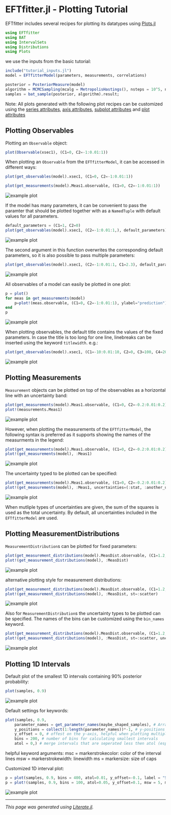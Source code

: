 # EFTfitter.jl - Plotting Tutorial

EFTfitter includes several recipes for plotting its datatypes
using [Plots.jl](http://docs.juliaplots.org/latest/)

```julia
using EFTfitter
using BAT
using IntervalSets
using Distributions
using Plots
```

we use the inputs from the basic tutorial:

```julia
include("tutorial_inputs.jl")
model = EFTfitterModel(parameters, measurements, correlations)

posterior = PosteriorMeasure(model)
algorithm = MCMCSampling(mcalg = MetropolisHastings(), nsteps = 10^5, nchains = 4)
samples = bat_sample(posterior, algorithm).result;
```

Note: All plots generated with the following plot recipes can be customized using the
[series attributes](http://docs.juliaplots.org/latest/generated/attributes_series/),
[axis attributes](http://docs.juliaplots.org/latest/generated/attributes_axis/),
[subplot attributes](http://docs.juliaplots.org/latest/generated/attributes_subplot/) and
[plot attributes](http://docs.juliaplots.org/latest/generated/attributes_plot/)

## Plotting Observables

Plotting an `Observable` object:

```julia
plot(Observable(xsec1), (C1=0, C2=-1:0.01:1))
```

When plotting an `Observable` from the `EFTfitterModel`, it can be accessed in different ways:

```julia
plot(get_observables(model).xsec1, (C1=0, C2=-1:0.01:1))

plot(get_measurements(model).Meas1.observable, (C1=0, C2=-1:0.01:1))
```

![example plot](plots/observable_plot.png)

If the model has many parameters, it can be convenient to pass the paramter that should be
plotted together with as a `NamedTuple` with default values for all parameters.

```julia
default_parameters = (C1=1, C2=0)
plot(get_observables(model).xsec1, (C2=-1:0.01:1,), default_parameters)
```

![example plot](plots/observable_plot_2.png)

The second argument in this function overwrites the corresponding default parameters,
so it is also possible to pass multiple parameters:

```julia
plot(get_observables(model).xsec1, (C2=-1:0.01:1, C1=2.3), default_parameters)
```

![example plot](plots/observable_plot_3.png)

All observables of a model can easily be plotted in one plot:

```julia
p = plot()
for meas in get_measurements(model)
    p=plot!(meas.observable, (C1=0, C2=-1:0.01:1), ylabel="prediction")
end
p
```

![example plot](plots/observable_plot_4.png)

When plotting observables, the default title contains the values of the fixed
parameters. In case the title is too long for one line, linebreaks can be inserted
using the keyword `titlewidth`. e.g.:

```julia
plot(get_observables(model).xsec1, (C1=-10:0.01:10, C2=0, C3=100, C4=200), titlewidth=13)
```

![example plot](plots/observable_plot_5.png)

## Plotting Measurements

`Measurement` objects can be plotted on top of the observables as a horizontal line with an uncertainty band:

```julia
plot(get_measurements(model).Meas1.observable, (C1=0, C2=-0.2:0.01:0.2))
plot!(measurements.Meas1)
```

![example plot](plots/measurement_plot_1.png)

However, when plotting the measurements of the `EFTfitterModel`, the following syntax
is preferred as it supports showing the names of the measurments in the legend:

```julia
plot(get_measurements(model).Meas1.observable, (C1=0, C2=-0.2:0.01:0.2))
plot!(get_measurements(model), :Meas1)
```

![example plot](plots/measurement_plot_2.png)

The uncertainty typed to be plotted can be specified:

```julia
plot(get_measurements(model).Meas1.observable, (C1=0, C2=-0.2:0.01:0.2))
plot!(get_measurements(model), :Meas1, uncertainties=(:stat, :another_unc))
```

![example plot](plots/measurement_plot_3.png)

When mutliple types of uncertainties are given, the sum of the squares is used as the total uncertainty.
By default, all uncertainties included in the `EFTfitterModel` are used.

## Plotting MeasurementDistributions
`MeasurementDistribution`s can be plotted for fixed parameters:

```julia
plot(get_measurement_distributions(model).MeasDist.observable, (C1=1.2, C2=0))
plot!(get_measurement_distributions(model), :MeasDist)
```

![example plot](plots/measdist_plot_1.png)

alternative plotting style for measurement distributions:

```julia
plot(get_measurement_distributions(model).MeasDist.observable, (C1=1.2, C2=0))
plot!(get_measurement_distributions(model), :MeasDist, st=:scatter)
```

![example plot](plots/measdist_plot_2.png)

Also for `MeasurementDistribution`s the uncertainty types to be plotted can be specified.
The names of the bins can be customized using the `bin_names` keyword.

```julia
plot(get_measurement_distributions(model).MeasDist.observable, (C1=1.2, C2=0))
plot!(get_measurement_distributions(model), :MeasDist, st=:scatter, uncertainties=(:stat,), bin_names=("First bin", "Second bin"))
```

![example plot](plots/measdist_plot_3.png)

## Plotting 1D Intervals
Default plot of the smallest 1D intervals containing 90% posterior probability:

```julia
plot(samples, 0.9)
```

![example plot](plots/interval_plot_1.png)

Default settings for keywords:

```julia
plot(samples, 0.9,
    parameter_names = get_parameter_names(maybe_shaped_samples), # Array of String with the names of the parameters
    y_positions = collect(1:length(parameter_names))*-1, # y-positions of the interval lines
    y_offset = 0, # offest on the y-axis, helpful when plotting multiple samples on top of each other
    bins = 200, # number of bins for calculating smallest intervals
    atol = 0,) # merge intervals that are seperated less then atol (especially helpful when using a high number of bins)
```

helpful keyword arguments:
 msc = markerstrokecolor: color of the interval lines
 msw = markerstrokewidth: linewidth
 ms = markersize: size of caps

Customized 1D interval plot:

```julia
p = plot(samples, 0.9, bins = 400, atol=0.01, y_offset=-0.1, label = "Samples A")
p = plot!(samples, 0.9, bins = 100, atol=0.05, y_offset=0.1, msw = 5, ms=8, msc=:red, label = "Samples B")
```

![example plot](plots/interval_plot_2.png)

---

*This page was generated using [Literate.jl](https://github.com/fredrikekre/Literate.jl).*

